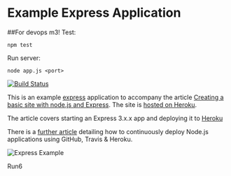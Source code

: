 # Example Express Application

##For devops m3!
Test:
```
npm test
```
Run server:
```
node app.js <port>
```
[![Build Status](https://travis-ci.org/shapeshed/express_example.png?branch=master)](https://travis-ci.org/shapeshed/express_example)

This is an example [express][4] application to accompany the article [Creating a basic site with node.js and Express][1]. The site is [hosted on Heroku][6].

The article covers starting an Express 3.x.x app and deploying it to [Heroku][3]

There is a [further article][5] detailing how to continuously deploy Node.js applications using GitHub, Travis & Heroku.

![Express Example][2]


[1]: http://shapeshed.com/creating-a-basic-site-with-node-and-express/
[2]: http://shapeshed.com/images/articles/express_example.jpg
[3]: http://heroku.com
[4]: http://expressjs.com/
[5]: http://shapeshed.com/continuously-deploy-node-apps-with-github-travis-and-heroku/
[6]: http://express-tutorial.herokuapp.com/

Run6
